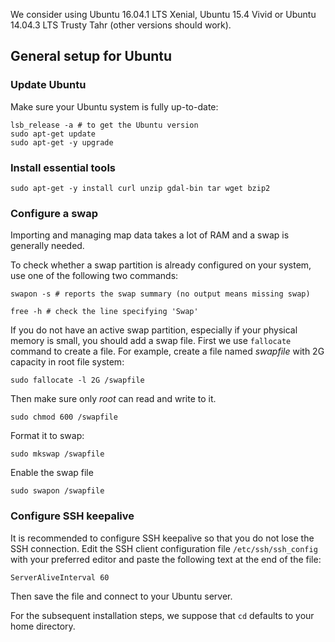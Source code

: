 We consider using Ubuntu 16.04.1 LTS Xenial, Ubuntu 15.4 Vivid or Ubuntu 14.04.3 LTS Trusty Tahr (other versions should work).

## General setup for Ubuntu

### Update Ubuntu

Make sure your Ubuntu system is fully up-to-date:

    lsb_release -a # to get the Ubuntu version
    sudo apt-get update
    sudo apt-get -y upgrade

### Install essential tools

    sudo apt-get -y install curl unzip gdal-bin tar wget bzip2

### Configure a swap

Importing and managing map data takes a lot of RAM and a swap is generally needed.

To check whether a swap partition is already configured on your system, use one of the following two commands:

    swapon -s # reports the swap summary (no output means missing swap)
    
    free -h # check the line specifying 'Swap'

If you do not have an active swap partition, especially if your physical memory is small, you should add a swap file. First we use `fallocate` command to create a file. For example, create a file named *swapfile* with 2G capacity in root file system:

    sudo fallocate -l 2G /swapfile

Then make sure only *root* can read and write to it.

    sudo chmod 600 /swapfile

Format it to swap:

    sudo mkswap /swapfile

Enable the swap file

    sudo swapon /swapfile

### Configure SSH keepalive

It is recommended to configure SSH keepalive so that you do not lose the SSH connection. Edit the SSH client configuration file `/etc/ssh/ssh_config` with your preferred editor and paste the following text at the end of the file:

    ServerAliveInterval 60

Then save the file and connect to your Ubuntu server.

For the subsequent installation steps, we suppose that `cd` defaults to your home directory.